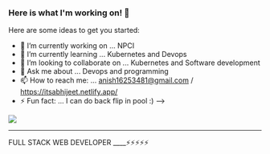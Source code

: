 ### Here is what I'm working on! 👋


Here are some ideas to get you started:

- 🔭 I’m currently working on ... NPCI
- 🌱 I’m currently learning ... Kubernetes and Devops
- 👯 I’m looking to collaborate on ... Kubernetes and Software development
- 💬 Ask me about ... Devops and programming
- 📫 How to reach me: ... anish16253481@gmail.com / https://itsabhijeet.netlify.app/
- ⚡ Fun fact: ... I can do back flip in pool :)
-->





<img src="https://encrypted-tbn0.gstatic.com/images?q=tbn:ANd9GcSTUyFCq-I2sy2lWAyVg1OCzu-wrhkJe0BGxg&usqp=CAU">
<hr/>
FULL STACK WEB DEVELOPER ____⚡⚡⚡⚡⚡


